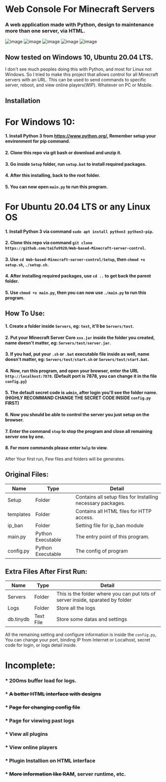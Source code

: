 # Web Console For Minecraft Servers
### A web application made with Python, design to maintenance more than one server, via HTML. 
![image](https://github.com/taifu9920/WebConsoleForMinecraftServers/blob/main/Demo/Login%20Page.png)
![image](https://github.com/taifu9920/WebConsoleForMinecraftServers/blob/main/Demo/Control%20Panel.png)
![image](https://github.com/taifu9920/WebConsoleForMinecraftServers/blob/main/Demo/Admin%20Console%20Inactive.png)
![image](https://github.com/taifu9920/WebConsoleForMinecraftServers/blob/main/Demo/Admin%20Console%20Active.png)
![image](https://github.com/taifu9920/WebConsoleForMinecraftServers/blob/main/Demo/Terminal%20Log.png)
## Now tested on Windows 10, Ubuntu 20.04 LTS.
I don't see much peoples doing this with Python, and most for Linux not Windows.
So I tried to make this project that allows control for all Minecraft servers with an URL.
This can be used to send commands to specific server, reboot, and view online players(WIP).
Whatever on PC or Mobile.


## Installation
# For Windows 10:
#### 1. Install Python 3 from https://www.python.org/, Remember setup your environment for pip command.
#### 2. Clone this repo via git bash or download and unzip it.
#### 3. Go inside `Setup` folder, run `setup.bat` to install required packages.
#### 4. After this installing, back to the root folder.
#### 5. You can now open `main.py` to run this program.

# For Ubuntu 20.04 LTS or any Linux OS
#### 1. Install Python 3 via command `sudo apt install python3 python3-pip`.
#### 2. Clone this repo via command `git clone https://github.com/taifu9920/Web-based-Minecraft-server-control`.
#### 3. Use `cd Web-based-Minecraft-server-control/Setup`, then `chmod +x setup.sh`, `./setup.sh`.
#### 4. After installing required packages, use `cd ..` to get back the parent folder.
#### 5. Use `chmod +x main.py`, then you can now use `./main.py` to run this program.

## How To Use:
#### 1. Create a folder inside `Servers`, eg: `test`, it'll be `Servers/test`.
#### 2. Put your Minecraft Server Core `xxx.jar` inside the folder you created, name doesn't matter, eg: `Servers/test/server.jar`.
#### 3. If you had, put your `.sh` or `.bat` executable file inside as well, name doesn't matter, eg: `Servers/test/start.sh` or `Servers/test/start.bat`.
#### 4. Now, run this program, and open your browser, enter the URL `http://localhost:7878`. (Default port is 7878, you can change it in the file `config.py`)
#### 5. The default secret code is `admin`, after login you'll see the folder name. (HIGHLY RECOMMAND CHANGE THE SECRET CODE INSIDE `config.py` FIRST)
#### 6. Now you should be able to control the server you just setup on the browser.
#### 7. Enter the command `stop` to stop the program and close all remaining server one by one.
#### 8. For more commands please enter `help` to view.

After Your first run, Few files and folders will be generates.
## Original Files:
| Name | Type | Detail |
| --------------- | --------------- | --------------- |
| Setup | Folder | Contains all setup files for Installing necessary packages. |
| templates | Folder | Contains all HTML files for HTTP access. |
| ip_ban | Folder | Setting file for ip_ban module |
| main.py | Python Executable | The entry point of this program. |
| config.py | Python Executable | The config of program |
## Extra Files After First Run:
| Name | Type | Detail |
| --------------- | --------------- | --------------- |
| Servers | Folder | This is the folder where you can put lots of server inside, sparated by folder |
| Logs | Folder | Store all the logs |
| db.tinydb | Text File | Store some datas and settings |

All the remaining setting and configure information is inside the `config.py`,
You can change your port, binding IP from Internet or Localhost, secret code for login, or logs detail inside.

# Incomplete:
### * 200ms buffer load for logs.
### * ~~A better HTML interface with designs~~
### * ~~Page for changing config file~~
### * Page for viewing past logs
### * View all plugins
### * View online players
### * Plugin Installion on HTML interface
### * ~~More information like RAM~~, server runtime, etc.
